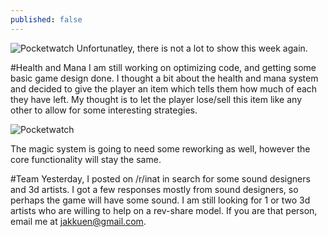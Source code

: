 ```yaml
---
published: false
---
```


![Pocketwatch](http://i.imgur.com/o8Lb9TI.gif)
Unfortunatley, there is not a lot to show this week again.

<!--excerpt-->

#Health and Mana
I am still working on optimizing code, and getting some basic game design done. I thought a bit about the health and mana system and decided to give the player an item which tells them how much of each they have left. My thought is to let the player lose/sell this item like any other to allow for some interesting strategies. 

![Pocketwatch](http://i.imgur.com/o8Lb9TI.gif)

The magic system is going to need some reworking as well, however the core functionality will stay the same.

#Team
Yesterday, I posted on /r/inat in search for some sound designers and 3d artists. I got a few responses mostly from sound designers, so perhaps the game will have some sound. I am still looking for 1 or two 3d artists who are willing to help on a rev-share model. If you are that person, email me at jakkuen@gmail.com.


